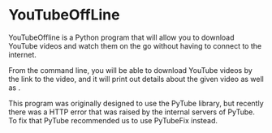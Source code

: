 # YouTubeOffLine

YouTubeOffline is a Python program that will allow you to download YouTube videos and watch them on the go without having to connect to the internet. 

From the command line, you will be able to download YouTube videos by the link to the video, and it will print out details about the given video as well as .

This program was originally designed to use the PyTube library, but recently there was a HTTP error that was raised by the internal servers of PyTube. To fix that PyTube recommended us to use PyTubeFix instead.